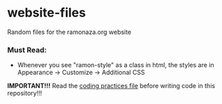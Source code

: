 # website-files
Random files for the ramonaza.org website

### Must Read:

 - Whenever you see "ramon-style" as a class in html, the styles are in Appearance -> Customize -> Additional CSS

**IMPORTANT!!!** Read the [coding practices file] before writing code in this repository!!!

[coding practices file]:https://github.com/ramonaza/website-files/blob/master/CODING_PRACTICES.md "coding practices file"